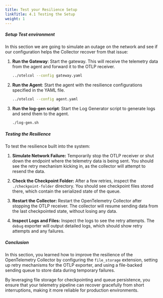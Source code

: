 ```yaml
---
title: Test your Resilience Setup
linkTitle: 4.1 Testing the Setup
weight: 1
---
```


##### Setup Test environment

In this section we are going to  simulate an outage on the network and see if our configuration  helps the Collector recover from that issue:

1. **Run the Gateway**: Start the gateway. This will receive the telemetry data from the agent and forward it to the OTLP receiver.

   ```bash
   ../otelcol --config gateway.yaml
   ```

2. **Run the Agent**: Start the agent with the resilience configurations specified in the YAML file.

   ```bash
   ../otelcol --config agent.yaml
   ```

3. **Run the log-gen script**: Start the Log Generator script to generate logs and send them to the agent.

   ```bash
   ./log-gen.sh 
   ```

##### Testing the Resilience

To test the resilience built into the system:

1. **Simulate Network Failure:** Temporarily stop the OTLP receiver or shut down the endpoint where the telemetry data is being sent. You should see the retry mechanism kicking in, as the collector will attempt to resend the data.

2. **Check the Checkpoint Folder:** After a few retries, inspect the `./checkpoint-folder` directory. You should see checkpoint files stored there, which contain the serialized state of the queue.

3. **Restart the Collector:** Restart the OpenTelemetry Collector after stopping the OTLP receiver. The collector will resume sending data from the last checkpointed state, without losing any data.

4. **Inspect Logs and Files:** Inspect the logs to see the retry attempts. The `debug` exporter will output detailed logs, which should show retry attempts and any failures.

##### Conclusion

In this section, you learned how to improve the resilience of the OpenTelemetry Collector by configuring the `file_storage` extension, setting up retry mechanisms for the OTLP exporter, and using a file-backed sending queue to store data during temporary failures.

By leveraging file storage for checkpointing and queue persistence, you ensure that your telemetry pipeline can recover gracefully from short interruptions, making it more reliable for production environments.

